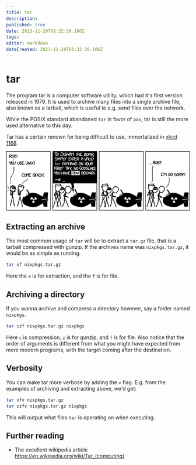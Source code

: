 ```yaml
---
title: tar
description: 
published: true
date: 2023-11-29T08:32:38.106Z
tags: 
editor: markdown
dateCreated: 2023-11-29T08:32:38.106Z
---
```


# tar
The program tar is a computer software utility, which had it's first version released in 1979. It is used to archive many files into a single archive file, also known as a tarball, which is useful to e.g. send files over the network.

While the POSIX standard abandoned `tar` in favor of `pax`, tar is still the more used alternative to this day.

Tar has a certain renown for being difficult to use, immortalized in [xkcd 1168](m.xkcd.com/1168/).

![xkcd1168.png](/xkcd1168.png)

## Extracting an archive

The most common usage of `tar` will be to extract a `tar.gz` file, that is a tarball compressed with gunzip. If the archives name was `nixpkgs.tar.gz`, it would be as simple as running.

```bash
tar xf nixpkgs.tar.gz
```

Here the `x` is for extraction, and the `f` is for file.

## Archiving a directory

If you wanna archive and compress a directory however, say a folder named `nixpkgs`.

```bash
tar czf nixpkgs.tar.gz nixpkgs
```

Here `c` is compression, `z` is for gunzip, and `f` is for file. Also notice that the order of arguments is different from what you might have expected from more modern programs, with the target coming after the destination.

## Verbosity

You can make tar more verbose by adding the `v` flag. E.g. from the examples of archiving and extracting above, we'd get:

```bash
tar xfv nixpkgs.tar.gz
tar czfv nixpkgs.tar.gz nixpkgs
```

This will output what files `tar` is operating on when executing.

## Further reading
- The excellent wikipedia article https://en.wikipedia.org/wiki/Tar_(computing)